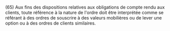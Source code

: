 (65) Aux fins des dispositions relatives aux obligations de compte rendu aux clients, toute référence à la nature de l'ordre doit être interprétée comme se référant à des ordres de souscrire à des valeurs mobilières ou de lever une option ou à des ordres de clients similaires.